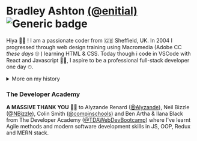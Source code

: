 # Bradley Ashton [(@enitial)](https://github.com/enitial) ![Generic badge](https://img.shields.io/github/followers/enitial?style=social)
Hiya 👋🏼 ! I am a passionate coder from 🇬🇧 Sheffield, UK. In 2004 I progressed through web design training using Macromedia (Adobe CC *these days* 🙄 ) learning HTML & CSS. Today though i code in VSCode with React and Javascript 💪🏼, I aspire to be a professional full-stack developer one day ⏱.  

<details closed>
<summary>More on my history</summary>
<br>
  From school I had a thirst for knowledge in technology. Despite only a brief stint on a computer hardware course at Bury College i would later find mentorship and teaching from a close friend in Tony Higham. Tony taught me the fundamentals in Visual Basic 6 and in an era of Yahoo! chat rooms and MSN Messenger i would program social tools.  
<br/><br/>
  Back to 2004: My web design teacher Dave Jones (Pride Media, Middleton) introduced me to performing as a DJ and how to use Cool Edit Pro 2 (another Adobe product now - Adobe Audition) and my life as a mashup artist and DJ began. Shortly after I created a community board using vBulletin software dedicated to music artists - LiteRECORDS (est 2010). Skip a decade or so and I wanted to return to coding so we're up-to-speed.
</details>

### The Developer Academy
**A MASSIVE THANK YOU** 🙏🏼 to Alyzande Renard ([@Alyzande](https://github.com/Alyzande)), Neil Bizzle ([@NBizzle](https://github.com/NBizzell)), Colin Smith ([@compinschools](https://github.com/compinschools)) and Ben Artha & Ilana Black from The Developer Academy ([@TDAWebDevBootcamp](https://github.com/TDAWebDevBootcamp)) where I've learnt Agile methods and modern software development skills in JS, OOP, Redux and MERN stack.

#### 
